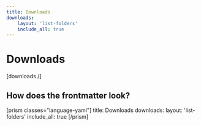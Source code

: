 ```yaml
---
title: Downloads
downloads:
    layout: 'list-folders'
    include_all: true
---
```


# Downloads

[downloads /]

## How does the frontmatter look?

[prism classes="language-yaml"]
title: Downloads
downloads:
  layout: 'list-folders'
  include_all: true
[/prism]